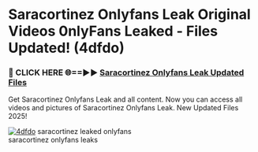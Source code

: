 # Saracortinez Onlyfans Leak Original Videos 0nlyFans Leaked - Files Updated! (4dfdo)

<h3>🔴 CLICK HERE 🌐==►► <a href="https://tinyurl.com/x26r9saj" rel="nofollow">Saracortinez Onlyfans Leak Updated Files</a></h3>

Get Saracortinez Onlyfans Leak and all content. Now you can access all videos and pictures of Saracortinez Onlyfans Leak. New Updated Files 2025!

[![4dfdo](https://i.imgur.com/LkgZPqh.gif)](https://tinyurl.com/x26r9saj)
saracortinez leaked onlyfans<br>
saracortinez onlyfans leaks